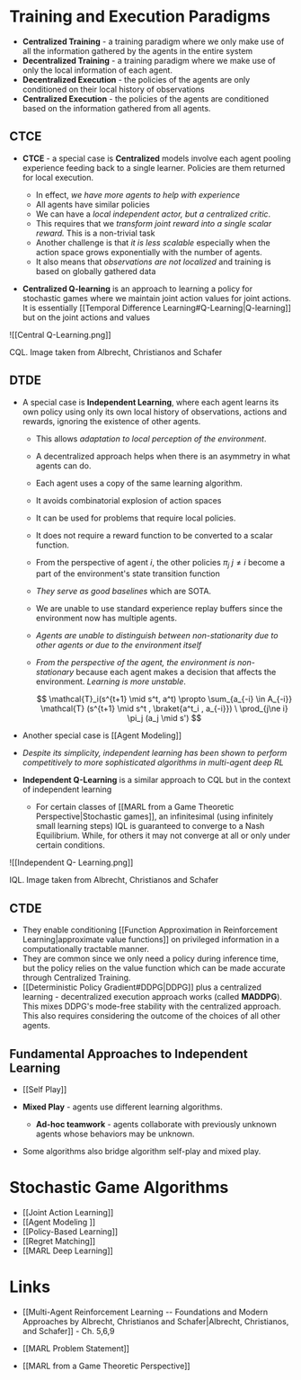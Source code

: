 # Training and Execution Paradigms 
* **Centralized Training** - a training paradigm where we only make use of  all the information gathered by the agents in the entire system 
* **Decentralized Training** - a training paradigm where we make use of only the local information of each agent. 
* **Decentralized Execution** - the policies of the agents are only conditioned on their local history of observations 
* **Centralized Execution** - the policies of the agents are conditioned based on the information gathered from all agents. 

## CTCE 
* **CTCE** - a special case is **Centralized** models involve each agent pooling experience feeding back to a single learner. Policies are them returned for local execution. 
	* In effect, *we have more agents to help with experience* 
	* All agents have similar policies 
	* We can have a *local independent actor, but a centralized critic*. 
	* This requires that we *transform joint reward into a single scalar reward.* This is a non-trivial task
	* Another challenge is that *it is less scalable* especially when the action space grows exponentially with the number of agents. 
	* It also means that *observations are not localized* and training is based on globally gathered data 


* **Centralized Q-learning** is an approach to learning a policy for stochastic games where we maintain joint action values for joint actions.  It is essentially [[Temporal Difference Learning#Q-Learning|Q-learning]] but on the joint actions and values 

![[Central Q-Learning.png]]
<figcaption> CQL. Image taken from Albrecht, Christianos and Schafer</figcaption>


## DTDE
* A special case is **Independent Learning**, where each agent learns its own policy using only its own local history of observations, actions and rewards, ignoring the existence of other agents.  
	* This allows *adaptation to local perception of the environment*. 
	* A decentralized approach helps when there is an asymmetry in what agents can do. 
	* Each agent uses a copy of the same learning algorithm. 
	* It avoids combinatorial explosion of action spaces 
	* It can be used for problems that require local policies. 
	* It does not require a reward function to be converted to a scalar function. 
	* From the perspective of agent $i$, the other policies $\pi_j$ $j\ne i$ become a part of the environment's state transition function 
	* *They serve as good baselines* which are SOTA. 
	* We are unable to use standard experience replay buffers since the environment now has multiple agents. 
	* *Agents are unable to distinguish between non-stationarity due to other agents or due to the environment itself*
	* *From the perspective of the agent, the environment is non-stationary* because each agent makes a decision that affects the environment. *Learning is more unstable*.
	  
	  $$
	  \mathcal{T}_i(s^{t+1} \mid s^t, a^t) \propto \sum_{a_{-i} \in A_{-i}} \mathcal{T} (s^{t+1} \mid s^t , \braket{a^t_i , a_{-i}}) \ \prod_{j\ne i} \pi_j (a_j \mid s')
	  $$
* Another special case is [[Agent Modeling]]
* *Despite its simplicity, independent learning has been shown to perform competitively to more sophisticated algorithms in multi-agent deep RL*

* **Independent Q-Learning** is a similar approach to CQL but in the context of independent learning 
	* For certain classes of [[MARL from a Game Theoretic Perspective|Stochastic games]], an infinitesimal (using infinitely small learning steps) IQL is guaranteed to converge to a Nash Equilibrium. While, for others it may not converge at all or only under certain conditions. 

![[Independent Q- Learning.png]]
<figcaption> IQL. Image taken from Albrecht, Christianos and Schafer</figcaption>

## CTDE 
* They enable conditioning [[Function Approximation in Reinforcement Learning|approximate value functions]] on privileged information in a computationally tractable manner. 
* They are common since we only need a policy during inference time, but the policy relies on the value function which can be made accurate through Centralized Training. 
* [[Deterministic Policy Gradient#DDPG|DDPG]] plus a centralized learning - decentralized execution approach works (called **MADDPG**). This mixes DDPG's mode-free stability with the centralized approach. This also requires considering the outcome of the choices of all other agents. 

## Fundamental Approaches  to Independent Learning 
* [[Self Play]]

* **Mixed Play** - agents use different learning algorithms. 
	* **Ad-hoc teamwork** - agents collaborate with previously unknown agents whose behaviors may be unknown. 

* Some algorithms also bridge algorithm self-play and mixed play. 

[^self_play]: Mainly in the context of zero-sum sequential games. 
[^self_play_2]: In usual context, both algorithm and policy-based self play are shortened to simply "self-play"

# Stochastic Game Algorithms 
* [[Joint Action Learning]]
* [[Agent Modeling ]]
* [[Policy-Based Learning]]
* [[Regret Matching]]
* [[MARL Deep Learning]]


# Links 
* [[Multi-Agent Reinforcement Learning -- Foundations and Modern Approaches by Albrecht, Christianos and Schafer|Albrecht, Christianos, and Schafer]] - Ch. 5,6,9 

* [[MARL Problem Statement]]
* [[MARL from a Game Theoretic Perspective]]